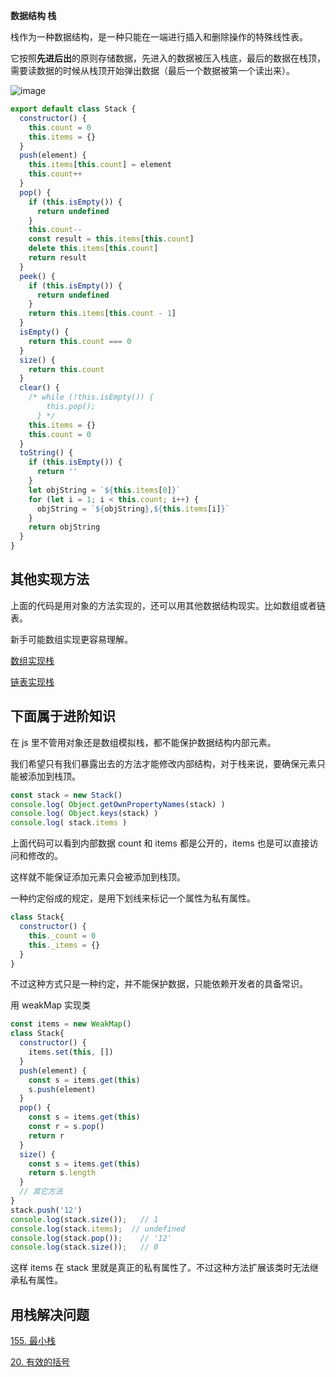 <!--
 * @Author: 张宏亮
 * @Date: 2019-09-22 09:10:45
 * @LastEditors: 张宏亮<hongliang@yunshan.net>
 * @LastEditTime: 2019-09-22 14:42:15
 * @Description: file content
 * @Versions: 1.0.0
 -->

**数据结构	栈**

 栈作为一种数据结构，是一种只能在一端进行插入和删除操作的特殊线性表。
 
 它按照**先进后出**的原则存储数据，先进入的数据被压入栈底，最后的数据在栈顶，需要读数据的时候从栈顶开始弹出数据（最后一个数据被第一个读出来）。

![image](https://raw.githubusercontent.com/zhl1232/javascript-algorithm/master/static/img/stack.png)

```js
export default class Stack {
  constructor() {
    this.count = 0
    this.items = {}
  }
  push(element) {
    this.items[this.count] = element
    this.count++
  }
  pop() {
    if (this.isEmpty()) {
      return undefined
    }
    this.count--
    const result = this.items[this.count]
    delete this.items[this.count]
    return result
  }
  peek() {
    if (this.isEmpty()) {
      return undefined
    }
    return this.items[this.count - 1]
  }
  isEmpty() {
    return this.count === 0
  }
  size() {
    return this.count
  }
  clear() {
    /* while (!this.isEmpty()) {
        this.pop();
      } */
    this.items = {}
    this.count = 0
  }
  toString() {
    if (this.isEmpty()) {
      return ''
    }
    let objString = `${this.items[0]}`
    for (let i = 1; i < this.count; i++) {
      objString = `${objString},${this.items[i]}`
    }
    return objString
  }
}
```

## 其他实现方法

上面的代码是用对象的方法实现的，还可以用其他数据结构现实。比如数组或者链表。

新手可能数组实现更容易理解。

[数组实现栈](https://github.com/zhl1232/javascript-algorithm/tree/master/section/StackArray.md)

[链表实现栈](https://github.com/zhl1232/javascript-algorithm/tree/master/section/StackLinkedList.md)


## 下面属于进阶知识

在 js 里不管用对象还是数组模拟栈，都不能保护数据结构内部元素。

我们希望只有我们暴露出去的方法才能修改内部结构，对于栈来说，要确保元素只能被添加到栈顶。

```js
const stack = new Stack()
console.log( Object.getOwnPropertyNames(stack) )
console.log( Object.keys(stack) )
console.log( stack.items )
```

上面代码可以看到内部数据 count 和 items 都是公开的，items 也是可以直接访问和修改的。

这样就不能保证添加元素只会被添加到栈顶。


一种约定俗成的规定，是用下划线来标记一个属性为私有属性。
```js
class Stack{
  constructor() {
    this._count = 0
    this._items = {}
  }
}
```
不过这种方式只是一种约定，并不能保护数据，只能依赖开发者的具备常识。

用 weakMap 实现类

```js
const items = new WeakMap()
class Stack{
  constructor() {
    items.set(this, [])
  }
  push(element) {
    const s = items.get(this)
    s.push(element)
  }
  pop() {
    const s = items.get(this)
    const r = s.pop()
    return r
  }
  size() {
    const s = items.get(this)
    return s.length
  }
  // 其它方法
}
stack.push('12')
console.log(stack.size());   // 1
console.log(stack.items);  // undefined
console.log(stack.pop());    // '12'
console.log(stack.size());   // 0
```
这样 items 在 stack 里就是真正的私有属性了。不过这种方法扩展该类时无法继承私有属性。

## 用栈解决问题

[155. 最小栈](https://github.com/zhl1232/javascript-algorithm/tree/master/solve-problems/155.md)

[20. 有效的括号](https://github.com/zhl1232/javascript-algorithm/tree/master/solve-problems/20.md)

